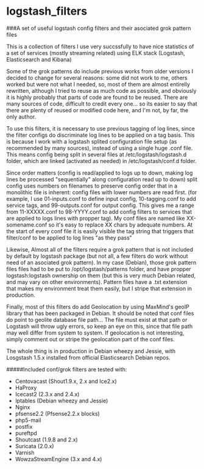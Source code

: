 # logstash_filters
###A set of useful logstash config filters and their asociated grok pattern files

This is a collection of filters I use very succssfully to have nice statistics of a set of services (mostly streaming related) using ELK stack (Logstash, Elasticsearch and Kibana)

Some of the grok patterns do include previous works from older versions I decided to change for several reasons:
some did not work to me, others worked but were not what I needed, so, most of them are almost entirelly rewritten, although I tried to reuse as much code as possible, and obviously it is highly probably that parts of code are found to be reused.
There are many sources of code, difficult to credit every one... so its easier to say that there are plenty of reused or modified code here, and I'm not, by far, the only author.

To use this filters, it is necessary to use previous tagging of log lines, since the filter configs do discriminate log lines to be applied on a tag basis.
This is because I work with a logstash splited configuration file setup (as recommended by many sources), instead of using a single huge .conf file. This means config being split in several files at /etc/logstash/logstash.d folder, which are linked (activated as needed) in /etc/logstash/conf.d folder.

Since order matters (config is read/applied to logs up to down, making log lines be processed "sequentially" along configuration read up to down) split config uses numbers on filenames to preserve config order that in a monolithic file is inherent: config files with lower numbers are read first.
(for example, I use 01-inputs.conf to define input config, 10-tagging.conf to add service tags, and 99-outputs.conf for output config. This gives me a range from 11-XXXXX.conf to 98-YYYY.conf to add config filters to services that are applied to logs lines with propper tag).
My conf files are named like XX-somename.conf so it's easy to replace XX chars by adequate numbers.
At the start of every conf file it is easily visible the tag string that triggers that filter/conf to be applied to log lines "as they pass"

Likewise, Almost all of the filters require a grok pattern that is not included by default by logstash package (but not all, a few filters do work without need of an asociated grok pattern).
In my case (Debian), those grok pattern files files had to be put to /opt/logstash/patterns folder, and have propper logstash:logstash ownership on them (but this is very much Debian related, and may vary on other environments).
Pattern files have a .txt extension that makes my environment treat them easily, but I stripe that extension in production.

Finally, most of this filters do add Geolocation by using MaxMind's geoIP library that has been packaged in Debian.
It should be noted that conf files do point to geolite database file path... The file must exist at that path or Logstash will throw ugly errors, so keep an eye on this, since that file path may well differ from system to system.
If geolocation is not interesting, simply comment out or stripe the geolocation part of the conf files.

The whole thing is in production in Debian wheezy and Jessie, with Losgstash 1.5.x installed from official Elasticsearch Debian repos.

#####Included conf/grok filters are tested with:
- Centovacast (Shout1.9.x, 2.x and Ice2.x)
- HaProxy
- Icecast2 (2.3.x and 2.4.x)
- Iptables (Debian wheezy and Jessie)
- Nginx
- pfsense2.2 (Pfsense2.2.x blocks)
- php5-mail
- postfix
- pureftpd
- Shoutcast (1.9.8 and 2.x)
- Suricata (2.0.x)
- Varnish
- WowzaStreamEngine (3.x and 4.x)
